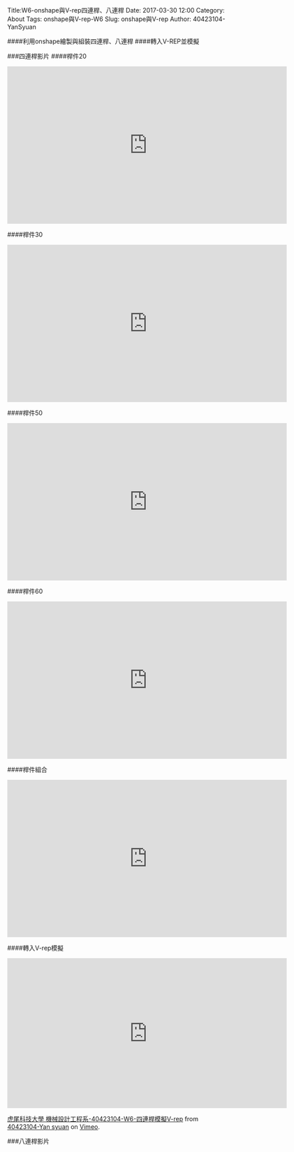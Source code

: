 Title:W6-onshape與V-rep四連桿、八連桿
Date: 2017-03-30 12:00
Category: About
Tags:  onshape與V-rep-W6
Slug: onshape與V-rep
Author: 40423104-YanSyuan


####利用onshape繪製與組裝四連桿、八連桿
####轉入V-REP並模擬


<!-- PELICAN_END_SUMMARY -->

###四連桿影片
####桿件20
<iframe src="https://player.vimeo.com/video/210709563" width="640" height="360" frameborder="0" webkitallowfullscreen mozallowfullscreen allowfullscreen></iframe>

####桿件30
<iframe src="https://player.vimeo.com/video/210709572" width="640" height="360" frameborder="0" webkitallowfullscreen mozallowfullscreen allowfullscreen></iframe>

####桿件50
<iframe src="https://player.vimeo.com/video/210709757" width="640" height="360" frameborder="0" webkitallowfullscreen mozallowfullscreen allowfullscreen></iframe>

####桿件60
<iframe src="https://player.vimeo.com/video/210709915" width="640" height="360" frameborder="0" webkitallowfullscreen mozallowfullscreen allowfullscreen></iframe>

####桿件組合
<iframe src="https://player.vimeo.com/video/211774477" width="640" height="360" frameborder="0" webkitallowfullscreen mozallowfullscreen allowfullscreen></iframe>

####轉入V-rep模擬
<iframe src="https://player.vimeo.com/video/214558908" width="640" height="343" frameborder="0" webkitallowfullscreen mozallowfullscreen allowfullscreen></iframe>
<p><a href="https://vimeo.com/214558908">虎尾科技大學 機械設計工程系-40423104-W6-四連桿模擬V-rep</a> from <a href="https://vimeo.com/user44900188">40423104-Yan syuan</a> on <a href="https://vimeo.com">Vimeo</a>.</p>

###八連桿影片



